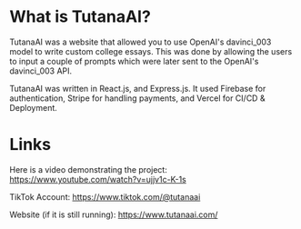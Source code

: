 # What is TutanaAI?

TutanaAI was a website that allowed you to use OpenAI's davinci_003 model to write custom college essays. This was done by allowing the users to input a couple of prompts which were later sent to the OpenAI's davinci_003 API. 

TutanaAI was written in React.js, and Express.js. It used Firebase for authentication, Stripe for handling payments, and Vercel for CI/CD & Deployment.


# Links
Here is a video demonstrating the project: https://www.youtube.com/watch?v=ujjv1c-K-1s


TikTok Account: https://www.tiktok.com/@tutanaai


Website (if it is still running): https://www.tutanaai.com/

